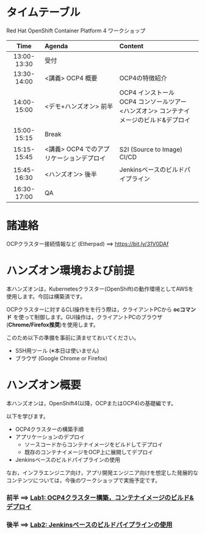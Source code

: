 # タイムテーブル
Red Hat OpenShift Container Platform 4 ワークショップ

|Time|Agenda|Content|
|:---:|:---|:---|
|13:00-13:30|受付||
|13:30-14:00|<講義> OCP4 概要|OCP4の特徴紹介|
|14:00-15:00|<デモ+ハンズオン> 前半|OCP4 インストール <br> OCP4 コンソールツアー <br><ハンズオン> コンテナイメージのビルド&デプロイ|
|15:00-15:15|Break|
|15:15-15:45|<講義> OCP4 でのアプリケーションデプロイ|S2I (Source to Image) <br> CI/CD|
|15:45-16:30|<ハンズオン> 後半 <br>|Jenkinsベースのビルドパイプライン
|16:30-17:00|QA||

# 諸連絡
OCPクラスター接続情報など (Etherpad) ==> https://bit.ly/31V0DAf

# ハンズオン環境および前提
本ハンズオンは，Kubernetesクラスター(OpenShift)の動作環境としてAWSを使用します。今回は構築済です。

OCPクラスターに対するCLI操作をを行う際は，クライアントPCから **ocコマンド** を使って制御します。GUI操作は，クライアントPCのブラウザ(**Chrome/Firefox推奨**)を使用します。

このため以下の準備を事前に済ませておいてください。
- SSH用ツール (※本日は使いません)
- ブラウザ (Google Chrome or Firefox)

# ハンズオン概要
本ハンズオンは，OpenShift4(以降，OCPまたはOCP4)の基礎編です。

以下を学びます。
- OCP4クラスターの構築手順
- アプリケーションのデプロイ
  - ソースコードからコンテナイメージをビルドしてデプロイ
  - 既存のコンテナイメージをOCP上に展開してデプロイ
- Jenkinsベースのビルドパイプラインの使用

なお，インフラエンジニア向け，アプリ開発エンジニア向けを想定した発展的なコンテンツについては，今後のワークショップで実施予定です。

### 前半 ==> [Lab1: OCP4クラスター構築，コンテナイメージのビルド&デプロイ](Lab1)

### 後半 ==> [Lab2: Jenkinsベースのビルドパイプラインの使用](Lab2)